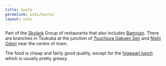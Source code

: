 ```yaml
---
title: Gusto
permalink: wiki/Gusto/
layout: wiki
---
```


Part of the [Skylark](/wiki/Skylark "wikilink") Group of restaurants that also
includes [Bamiyan](/wiki/Bamiyan "wikilink"). There are branches in Tsukuba at
the junction of [Tsuchiura Gakuen Sen](/wiki/Tsuchiura_Gakuen_Sen "wikilink")
and [Nishi Odori](/wiki/Nishi_Odori "wikilink") near the centre of town.

The food is cheap and fairly good quality, except for the [higawari
lunch](/wiki/Higawari_Lunch "wikilink") which is usually pretty greasy.
